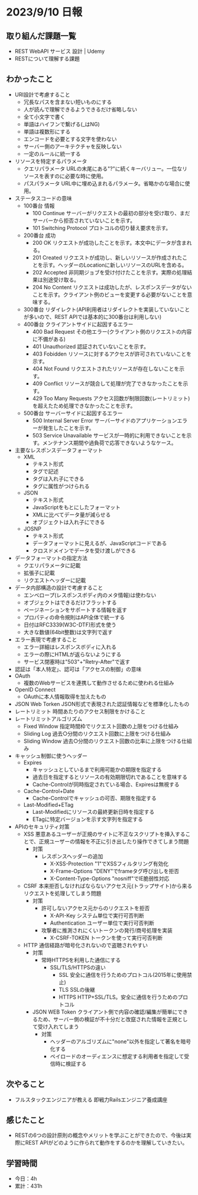 # 2023/9/10 日報
## 取り組んだ課題一覧
- REST WebAPI サービス 設計 | Udemy
- RESTについて理解する課題

## わかったこと
- URI設計で考慮すること
  - 冗長なパスを含まない短いものにする
  - 人が読んで理解できるようできるだけ省略しない
  - 全て小文字で書く
  - 単語はハイフンで繋げる(_はNG)
  - 単語は複数形にする
  - エンコードを必要とする文字を使わない
  - サーバー側のアーキテクチャを反映しない
  - 一定のルールに統一する
- リソースを特定するパラメータ
  - クエリパラメータ
    URLの末尾にある"?"に続くキーバリュー。一位なリソースを表すのに必要な時に使用。
  - パスパラメータ
    URL中に埋め込まれるパラメータ。省略かのな場合に使用。
- ステータスコードの意味
  - 100番台
    情報
    - 100 Continue
      サーバーがリクエストの最初の部分を受け取り、まだサーバーから拒否されていないことを示す。
    - 101 Switching Protocol
      プロトコルの切り替え要求を示す。
  - 200番台
    成功
    - 200 OK
      リクエストが成功したことを示す。本文中にデータが含まれる。
    - 201 Created
      リクエストが成功し、新しいリソースが作成されたことを示す。ヘッダーのLocationに新しいリソースのURLを含める。
    - 202 Accepted
      非同期ジョブを受け付けたことを示す。実際の処理結果は別途受け取る。
    - 204 No Content
      リクエストは成功したが、レスポンスデータがないことを示す。クライアント例のビューを変更する必要がないことを意味する。
  - 300番台
    リダイレクト(API利用者はリダイレクトを実装していないことが多いので、REST APIでは基本的に300番台は利用しない)
  - 400番台
    クライアントサイドに起因するエラー
    - 400 Bad Request
      その他エラー(クライアント側のリクエストの内容に不備がある)
    - 401 Unauthorized
      認証されていないことを示す。
    - 403 Fobidden
      リソースに対するアクセスが許可されていないことを示す。
    - 404 Not Found
      リクエストされたリソースが存在しないことを示す。
    - 409 Conflict
      リソースが競合して処理が完了できなかったことを示す。
    - 429 Too Many Requests
      アクセス回数が制限回数(レートリミット)を超えたため処理できなかったことを示す。
  - 500番台
    サーバーサイドに起因するエラー
    - 500 Internal Server Error
      サーバーサイドのアプリケーションエラーが発生したことを示す。
    - 503 Service Unavailable
      サービスが一時的に利用できないことを示す。メンテナンス期間や過負荷で応答できないようなケース。
- 主要なレスポンスデータフォーマット
  - XML
    - テキスト形式
    - タグで記述
    - タグは入れ子にできる
    - タグに属性がつけられる
  - JSON
    - テキスト形式
    - JavaScriptをもとにしたフォーマット
    - XMLに比べてデータ量が減らせる
    - オブジェクトは入れ子にできる
  - JOSNP
    - テキスト形式
    - データフォーマットに見えるが、JavaScriptコードである
    - クロスドメインでデータを受け渡しができる
- データフォーマットの指定方法
  - クエリパラメータに記載
  - 拡張子に記載
  - リクエストヘッダーに記載
- データ内部構造の設計で考慮すること
  - エンベロープ(レスポンスボディ内のメタ情報)は使わない
  - オブジェクトはできるだけフラットする
  - ページネーションをサポートする情報を返す
  - プロパティの命令規則はAPI全体で統一する
  - 日付はRFC3339(W3C-DTF)形式を使う
  - 大きな数値(64bit整数)は文字列で返す
- エラー表現で考慮すること
  - エラー詳細はレスポンスボディに入れる
  - エラーの際にHTMLが返らないようにする
  - サービス閉塞時は"503"+"Retry-After"で返す
- 認証は「本人特定」、認可は「アクセスの制御」の意味
- OAuth
  - 複数のWebサービスを連携して動作させるために使われる仕組み
- OpenID Connect
  - OAuthに本人情報取得を加えたもの
- JSON Web Torken
  JSON形式で表現された認証情報などを標準化したもの
- レートリミット
  時間あたりのアクセス制限をかけること
- レートリミットアルゴリズム
  - Fixed Window
    指定時間枠でリクエスト回数の上限をつける仕組み
  - Sliding Log
    過去○分間のリクエスト回数に上限をつける仕組み
  - Sliding Window
    過去○分間のリクエスト回数の比率に上限をつける仕組み
- キャッシュ制御に使うヘッダー
  - Expires
    - キャッシュとしているまで利用可能かの期限を指定する
    - 過去日を指定するとリソースの有効期限切れであることを意味する
    - Cache-Controlが同時指定されている場合、Expiresは無視する
  - Cache-Control+Date
    - Cache-Controlでキャッシュの可否、期限を指定する
  - Last-Modified+ETag
    - Last-Modifiedにリソースの最終更新日時を指定する
    - ETagに特定バージョンを示す文字列を指定する
- APIのセキュリティ対策
  - XSS
    悪意あるユーザーが正規のサイトに不正なスクリプトを挿入することで、正規ユーザーの情報を不正に引き出したり操作できてしまう問題
    - 対策
      - レスポンスヘッダーの追加
        - X-XSS-Protection
          "1"でXSSフィルタリング有効化
        - X-Frame-Options
          "DENY"でframeタグ呼び出しを拒否
        - X-Content-Type-Options
          "nosniff"でIE脆弱性対応
  - CSRF
    本来拒否しなければならないアクセス元(トラップサイト)から来るリクエストを処理してしまう問題
    - 対策
      - 許可しないアクセス元からのリクエストを拒否
        - X-API-Key
          システム単位で実行可否判断
        - Authentication
          ユーザー単位で実行可否判断
      - 攻撃者に推測されにくいトークンの発行/商号処理を実装
        - X-CSRF-TOKEN
          トークンを使って実行可否判断
  - HTTP
    通信経路が暗号化されないので盗聴されやすい
    - 対策
      - 常時HTTPSを利用した通信にする
        - SSL/TLS/HTTPSの違い
          - SSL
            安全に通信を行うためのプロトコル(2015年に使用禁止)
          - TLS
            SSLの後継
          - HTTPS
            HTTP+SSL/TLS。安全に通信を行うためのプロトコル
    - JSON WEB Token
      クライアント側で内容の確認/編集が簡単にできるため、サーバー側の検証が不十分だと改竄された情報を正規として受け入れてしまう
      - 対策
        - ヘッダーのアルゴリズムに"none"以外を指定して著名を暗号化する
        - ペイロードのオーディエンスに想定する利用者を指定して受信時に検証する

## 次やること
- フルスタックエンジニアが教える 即戦力Railsエンジニア養成講座

## 感じたこと
- RESTの6つの設計原則の概念やメリットを学ぶことができたので、今後は実際にREST APIがどのように作られて動作をするのかを理解していきたい。
  
## 学習時間
- 今日：4h
- 累計：431h

